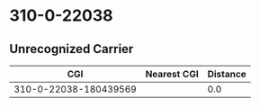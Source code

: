 # 310-0-22038
## Unrecognized Carrier


| CGI | Nearest CGI | Distance |
|-----|-------------|----------|
| 310-0-22038-180439569 |  | 0.0 |
